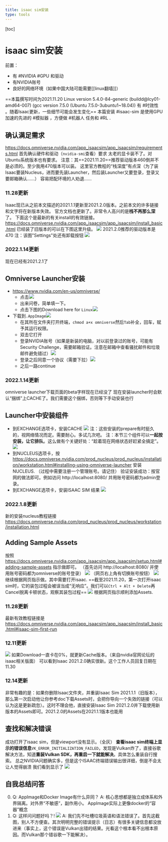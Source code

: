 ```yaml
---
title: isaac sim安装
type: tools
---
```


[toc]
# isaac sim安装
前置：
- 有 #NVIDIA #GPU 和驱动
- 有NVIDIA账号
- 良好的网络环境（如果中国大陆可能需要[[linux翻墙]]）

==本篇撰写时间为2021.11.20
Linux version 5.4.0-84-generic (buildd@lcy01-amd64-007) (gcc version 7.5.0 (Ubuntu 7.5.0-3ubuntu1~18.04))
有 #时效性 。随着Isaac更新，一些细节可能会发生变化==
本篇安装 #isaac-sim 是使用GPU加速的先进的 #模拟器 ，方便做 #机器人 任务和 #RL .
## 确认满足需求
https://docs.omniverse.nvidia.com/app_isaacsim/app_isaacsim/requirements.html
首先确认硬件和驱动（`nvidia-smi`查看）要求
太老的显卡装不了。对Ubuntu系统版本也有要求。
注意：其==2021.11.20==推荐驱动版本460倒并不是必须的。至少我用470版本可以装。
这里官方教程的“栈深度”有点深（为了装Isaac要装Nucleus，进而要先装Launcher，然后装Launcher又要登录，登录又要邮箱确认……）
容易把配环境的人劝退……
### 11.28更新
Isaac现已从之前本文描述的2021.1.1更新至2021.2.0版本。之前本文的许多链接和文字将在新版本失效。
官方文档也更新了。非常令人高兴的是**栈不再那么深**了。
下面这个是最新的有关install的有效链接。
https://docs.omniverse.nvidia.com/app_isaacsim/app_isaacsim/install_basic.html
已经装了旧版本的可以在下图这里升级。
![](installation/update-isaac.png)
2021.2.0推荐的驱动版本是470
注：该图"Settings"处还有卸载按钮
![](installation/uninstall.png)
### 2022.1.14更新
现在已经有2021.2.1了
## Omniverse Launcher安装
- https://www.nvidia.com/en-us/omniverse/
    - 点击![](installation/download-omniverse.png)
    - 出来问卷，简单填一下。
    - 点击下图的Download here for `Linux`![](installation/download-omniverse-linux.png)
- 下载到`.AppImage`![](installation/appimage.png)
    - 在其所在文件夹打开终端，`chmod a+x omniverse`然后`Tab`补全，回车，赋予其运行权限。
    - 双击它打开
    - 登录NVIDIA账号（如果是新装的电脑，对以前登录过的账号，可能有Security Challenge，需要邮箱验证。注意在邮箱中查看骚扰邮件和垃圾邮件避免错过）![](installation/login-security.png)
    - 登录之后同意一个协议（需要下拉）![](installation/agreement.png)
    - 之后一路continue
### 2022.1.14更新
 omniverse launcher下载页面的beta字样现在已经没了
 现在安装launcher时会默认“捆绑”上CACHE了。我们需要这个捆绑，否则等下手动安装也行
## Launcher中安装组件
- 到EXCHANGE选项卡，安装CACHE
![](installation/install-cache.png)
注：这些安装的prepare有时挺久的，视网络情况而定。需要耐心。多试几次吧。
注：本节三个组件可以**一起按安装，让它排队**。这么做有个关键好处：“趁着现在网络状态好赶紧全搞定”。
![](installation/downloading.png)
- 到NUCLEUS选项卡，按
https://docs.omniverse.nvidia.com/prod_nucleus/prod_nucleus/installation/workstation.html#installing-using-omniverse-launcher
安装NUCLEUS.
（过程中需要注册一个管理账号。请记住）
验证安装成功：按官网的做法即可。例如访问
http://localhost:8080/
并用账号密码都为admin登录。
- 到EXCHANGE选项卡，安装ISAAC SIM
结果
![](installation/installation-result.png)
### 2022.1.8更新
新的安装nucleus教程链接
https://docs.omniverse.nvidia.com/prod_nucleus/prod_nucleus/workstation/installation.html
## Adding Sample Assets
按照
https://docs.omniverse.nvidia.com/app_isaacsim/app_isaacsim/setup.html#adding-sample-assets
指示做即可。
（首先访问
http://localhost:8080/
并使用账号密码都为omniverse的账号登录）
![](installation/omniverse-login.png)
（网页右上角有切换账号按钮）
![](installation/omniverse-switch.png)
继续根据网页指示做。其中需要打开isaac.
==截至2021.11.20，第一次打开isaac sim时，它的装包过程会被误当成“无响应”。我们可以`Ctrl + Alt + Delete`再Cancel脱离卡顿状态，观察其装包过程==
![](installation/isaac-install-packages.png)
根据网页指示顺利添加Assets.
### 11.28更新
最新有效教程链接是
https://docs.omniverse.nvidia.com/app_isaacsim/app_isaacsim/install_basic.html#isaac-sim-first-run
### 12.11更新
![](installation/tackle-download-issue.png)
如果Download一直卡在0%，就更新Cache版本。（来自nvidia官网论坛的isaac相关版面）
可以看到Isaac 2021.2.0确实很新。这个工作人员回复日期在11.30
### 12.14更新
非常有趣的是：如果你删除Isaac文件夹，并重装Isaac Sim 2021.1.1（旧版本），那么第一次启动他让你参考doc下载Assets时，会把你导向一个失效的链接（可以认为这是更新疏忽）。这时不理会他，直接安装Isaac Sim 2021.2.0并下载使用新版本的Assets即可。2021.2.0的Assets在2021.1.1版本也能用
## 查找和解决错误
成功打开了isaac sim，但是viewport没有显示。（全灰）
**查看isaac sim终端上显示的错误信息**`VK_ERROR_INITIALIZATION_FAILED`，发现是Vulkan炸了，直接谷歌解决方法，知道**重装Vulkan SDK，再重启一下就能解决**。具体怎么重装自行搜索。
总之NVIDIA问题确实多，但是这个ISAAC终端错误输出很详细，倒是不会太让人觉得崩溃
我们看到显示了
![](installation/final-result.png)
## 自我总结问答
0. Q: AppImage和Docker Image有什么异同？
A: 核心思想都是独立成体系和外界隔离。对外界“不敏感”，副作用小。
AppImage实际上更像docker的“容器”概念
1. Q: 这样问问题好吗？!
![](installation/question.png)
A: 我们先不吐槽垃圾英语和语法错误了。首先这截图，别人不方便查。其次明明完整的错误提示（日志）有很多关键信息都没放进来（事实上，这个错误是Vulkan出错的结果。光看这个根本看不出根本原因。而Vulkan那个错谷歌一下能解决）。